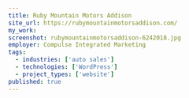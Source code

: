 ```yaml
---
title: Ruby Mountain Motors Addison
site_url: https://rubymountainmotorsaddison.com/
my_work:
screenshot: rubymountainmotorsaddison-6242018.jpg
employer: Compulse Integrated Marketing
tags:
  - industries: ['auto sales']
  - technologies: ['WordPress']
  - project_types: ['website']
published: true
---
```

